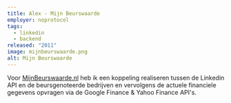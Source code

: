 ```yaml
---
title: Alex - Mijn Beurswaarde
employer: noprotocol
tags:
  - linkedin
  - backend
released: "2011"
image: mijnbeurswaarde.png
alt: Mijn Beurswaarde
---
```


Voor [MijnBeurswaarde.nl](http://www.mijnbeurswaarde.nl/) heb ik een koppeling realiseren tussen de Linkedin API en de beursgenoteerde bedrijven en vervolgens de actuele financiele gegevens opvragen via de Google Finance & Yahoo Finance API's.
